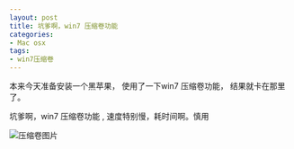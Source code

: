 ```yaml
---
layout: post
title: 坑爹啊，win7 压缩卷功能
categories:
- Mac osx
tags:
- win7压缩卷
---
```

本来今天准备安装一个黑苹果， 使用了一下win7 压缩卷功能， 结果就卡在那里了。

坑爹啊，win7 压缩卷功能 , 速度特别慢，耗时间啊。慎用


![压缩卷图片](http://i.imgur.com/pinLE.jpg)
